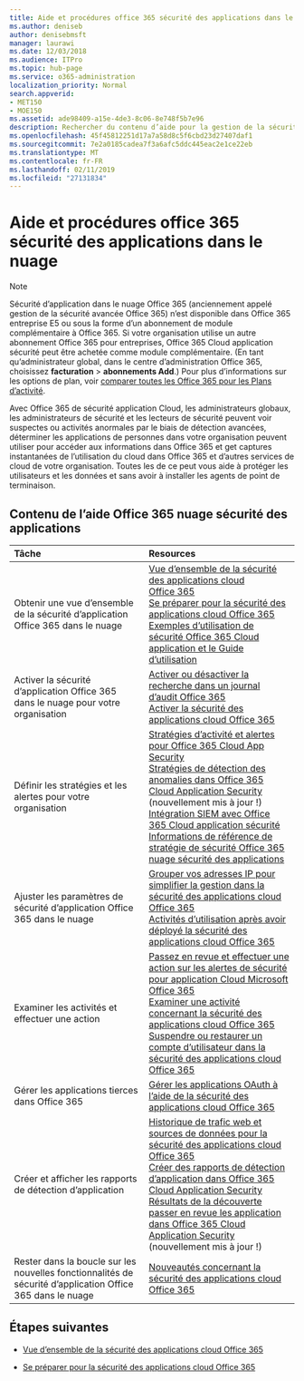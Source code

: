 ```yaml
---
title: Aide et procédures office 365 sécurité des applications dans le nuage
ms.author: deniseb
author: denisebmsft
manager: laurawi
ms.date: 12/03/2018
ms.audience: ITPro
ms.topic: hub-page
ms.service: o365-administration
localization_priority: Normal
search.appverid:
- MET150
- MOE150
ms.assetid: ade98409-a15e-4de3-8c06-8e748f5b7e96
description: Rechercher du contenu d’aide pour la gestion de la sécurité avancée dans Office 365, maintenant appelé sécurité d’application Office 365 dans le nuage.
ms.openlocfilehash: 45f45812251d17a7a58d8c5f6cbd23d27407daf1
ms.sourcegitcommit: 7e2a0185cadea7f3a6afc5ddc445eac2e1ce22eb
ms.translationtype: MT
ms.contentlocale: fr-FR
ms.lasthandoff: 02/11/2019
ms.locfileid: "27131834"
---
```

# <a name="office-365-cloud-app-security-help-and-how-to"></a>Aide et procédures office 365 sécurité des applications dans le nuage
  
> [!NOTE]
> Sécurité d’application dans le nuage Office 365 (anciennement appelé gestion de la sécurité avancée Office 365) n’est disponible dans Office 365 entreprise E5 ou sous la forme d’un abonnement de module complémentaire à Office 365. Si votre organisation utilise un autre abonnement Office 365 pour entreprises, Office 365 Cloud application sécurité peut être achetée comme module complémentaire. (En tant qu’administrateur global, dans le centre d’administration Office 365, choisissez **facturation** \> **abonnements Add**.) Pour plus d’informations sur les options de plan, voir [comparer toutes les Office 365 pour les Plans d’activité](https://go.microsoft.com/fwlink/?linkid=844053). 
  
Avec Office 365 de sécurité application Cloud, les administrateurs globaux, les administrateurs de sécurité et les lecteurs de sécurité peuvent voir suspectes ou activités anormales par le biais de détection avancées, déterminer les applications de personnes dans votre organisation peuvent utiliser pour accéder aux informations dans Office 365 et get captures instantanées de l’utilisation du cloud dans Office 365 et d’autres services de cloud de votre organisation. Toutes les de ce peut vous aide à protéger les utilisateurs et les données et sans avoir à installer les agents de point de terminaison.
  
## <a name="help-content-for-office-365-cloud-app-security"></a>Contenu de l’aide Office 365 nuage sécurité des applications

|**Tâche**|**Resources**|
|:-----|:-----|
|Obtenir une vue d’ensemble de la sécurité d’application Office 365 dans le nuage  <br/> |[Vue d’ensemble de la sécurité des applications cloud Office 365](office-365-cas-overview.md) <br/> [Se préparer pour la sécurité des applications cloud Office 365](get-ready-for-office-365-cas.md) <br/> [Exemples d’utilisation de sécurité Office 365 Cloud application et le Guide d’utilisation](https://aka.ms/O365CASGuide) <br/> |
|Activer la sécurité d’application Office 365 dans le nuage pour votre organisation  <br/> |[Activer ou désactiver la recherche dans un journal d’audit Office 365](turn-audit-log-search-on-or-off.md) <br/> [Activer la sécurité des applications cloud Office 365](turn-on-office-365-cas.md) <br/> |
|Définir les stratégies et les alertes pour votre organisation  <br/> |[Stratégies d’activité et alertes pour Office 365 Cloud App Security](activity-policies-and-alerts.md) <br/> [Stratégies de détection des anomalies dans Office 365 Cloud Application Security](anomaly-detection-policies-in-ocas.md) (nouvellement mis à jour !)  <br/> [Intégration SIEM avec Office 365 Cloud application sécurité](integrate-your-siem-server-with-office-365-cas.md) <br/> [Informations de référence de stratégie de sécurité Office 365 nuage sécurité des applications](security-policy-reference-information-for-ocas.md) <br/> |
|Ajuster les paramètres de sécurité d’application Office 365 dans le nuage  <br/> |[Grouper vos adresses IP pour simplifier la gestion dans la sécurité des applications cloud Office 365](group-your-ip-addresses-in-ocas.md) <br/> [Activités d’utilisation après avoir déployé la sécurité des applications cloud Office 365](utilization-activities-for-ocas.md) <br/> |
|Examiner les activités et effectuer une action  <br/> |[Passez en revue et effectuer une action sur les alertes de sécurité pour application Cloud Microsoft Office 365](review-office-365-cas-alerts.md) <br/> [Examiner une activité concernant la sécurité des applications cloud Office 365](investigate-an-activity-in-office-365-cas.md) <br/> [Suspendre ou restaurer un compte d’utilisateur dans la sécurité des applications cloud Office 365](suspend-or-restore-an-account-in-ocas.md) <br/> |
|Gérer les applications tierces dans Office 365  <br/> |[Gérer les applications OAuth à l’aide de la sécurité des applications cloud Office 365](manage-app-permissions-in-ocas.md) <br/> |
|Créer et afficher les rapports de détection d’application  <br/> |[Historique de trafic web et sources de données pour la sécurité des applications cloud Office 365](web-traffic-logs-and-data-sources-for-ocas.md) <br/> [Créer des rapports de détection d’application dans Office 365 Cloud Application Security](create-app-discovery-reports-in-ocas.md) <br/> [Résultats de la découverte passer en revue les application dans Office 365 Cloud Application Security](review-app-discovery-findings-in-ocas.md) (nouvellement mis à jour !)  <br/> |
|Rester dans la boucle sur les nouvelles fonctionnalités de sécurité d’application Office 365 dans le nuage  <br/> |[Nouveautés concernant la sécurité des applications cloud Office 365](new-in-office-365-cas.md) <br/> |
   
## <a name="next-steps"></a>Étapes suivantes

- [Vue d’ensemble de la sécurité des applications cloud Office 365](office-365-cas-overview.md)
    
- [Se préparer pour la sécurité des applications cloud Office 365](get-ready-for-office-365-cas.md)
    

